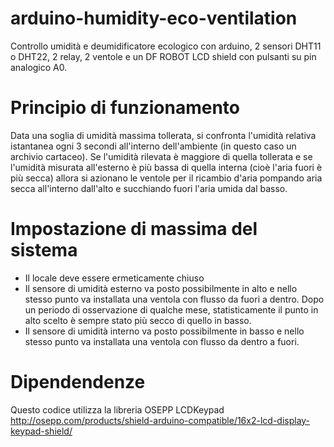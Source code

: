 # arduino-humidity-eco-ventilation
Controllo umidità e deumidificatore ecologico con arduino, 2 sensori DHT11 o DHT22, 2 relay, 2 ventole e un DF ROBOT LCD shield con pulsanti su pin analogico A0.

# Principio di funzionamento
Data una soglia di umidità massima tollerata, si confronta l'umidità relativa istantanea ogni 3 secondi all'interno dell'ambiente (in questo caso un archivio cartaceo). Se l'umidità rilevata è maggiore di quella tollerata e se l'umidità misurata all'esterno è più bassa di quella interna (cioè l'aria fuori è più secca) allora si azionano le ventole per il ricambio d'aria pompando aria secca all'interno dall'alto e succhiando fuori l'aria umida dal basso.

# Impostazione di massima del sistema
* Il locale deve essere ermeticamente chiuso
* Il sensore di umidità esterno va posto possibilmente in alto e nello stesso punto va installata una ventola con flusso da fuori a dentro. Dopo un periodo di osservazione di qualche mese, statisticamente il punto in alto scelto è sempre stato più secco di quello in basso.
* Il sensore di umidità interno va posto possibilmente in basso e nello stesso punto va installata una ventola con flusso da dentro a fuori.

# Dipendendenze
Questo codice utilizza la libreria OSEPP LCDKeypad  http://osepp.com/products/shield-arduino-compatible/16x2-lcd-display-keypad-shield/
